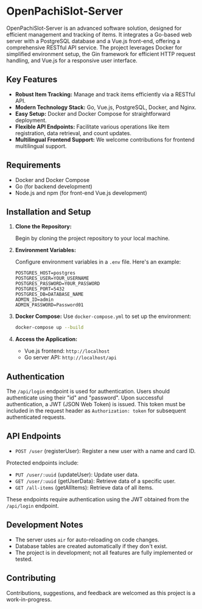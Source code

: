 # OpenPachiSlot-Server

OpenPachiSlot-Server is an advanced software solution, designed for efficient management and tracking of items. It integrates a Go-based web server with a PostgreSQL database and a Vue.js front-end, offering a comprehensive RESTful API service. The project leverages Docker for simplified environment setup, the Gin framework for efficient HTTP request handling, and Vue.js for a responsive user interface.

## Key Features

- **Robust Item Tracking:** Manage and track items efficiently via a RESTful API.
- **Modern Technology Stack:** Go, Vue.js, PostgreSQL, Docker, and Nginx.
- **Easy Setup:** Docker and Docker Compose for straightforward deployment.
- **Flexible API Endpoints:** Facilitate various operations like item registration, data retrieval, and count updates.
- **Multilingual Frontend Support:** We welcome contributions for frontend multilingual support.

## Requirements

- Docker and Docker Compose
- Go (for backend development)
- Node.js and npm (for front-end Vue.js development)

## Installation and Setup

1. **Clone the Repository:**

    Begin by cloning the project repository to your local machine.

2. **Environment Variables:**

    Configure environment variables in a `.env` file. Here's an example:

    ```
    POSTGRES_HOST=postgres
    POSTGRES_USER=YOUR_USERNAME
    POSTGRES_PASSWORD=Y0UR_PASSWORD
    POSTGRES_PORT=5432
    POSTGRES_DB=DATABASE_NAME
    ADMIN_ID=admin
    ADMIN_PASSWORD=Password01
    ```

3. **Docker Compose:**
   Use `docker-compose.yml` to set up the environment:
   ```bash
   docker-compose up --build
   ```

4. **Access the Application:**
   - Vue.js frontend: `http://localhost`
   - Go server API: `http://localhost/api`

## Authentication

The `/api/login` endpoint is used for authentication. Users should authenticate using their "id" and "password". Upon successful authentication, a JWT (JSON Web Token) is issued. This token must be included in the request header as `Authorization: token` for subsequent authenticated requests.

## API Endpoints

- `POST /user` (registerUser): Register a new user with a name and card ID.

Protected endpoints include:

- `PUT /user/:uuid` (updateUser): Update user data.
- `GET /user/:uuid` (getUserData): Retrieve data of a specific user.
- `GET /all-items` (getAllItems): Retrieve data of all items.

These endpoints require authentication using the JWT obtained from the `/api/login` endpoint.

## Development Notes

- The server uses `air` for auto-reloading on code changes.
- Database tables are created automatically if they don't exist.
- The project is in development; not all features are fully implemented or tested.

## Contributing

Contributions, suggestions, and feedback are welcomed as this project is a work-in-progress.